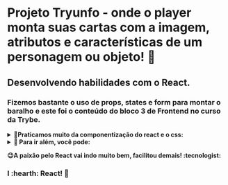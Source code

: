 # Projeto Tryunfo - onde o player monta suas cartas com a imagem, atributos e características de um personagem ou objeto! :rocket:

## Desenvolvendo habilidades com o React.

### Fizemos bastante o uso de props, states e form para montar o baralho e este foi o conteúdo do bloco 3 de Frontend no curso da Trybe. 

<details>
  <summary>
    <b>📌Praticamos muito da componentização do react e o css:</b>
  </summary>
  
  - **1** modularizando os componentes 
  - **2** criando formulário para enviar os dados
  - **3** validando alguns dados recebidos de input
  - **4** transferindo dados para outros componentes com as props
  - **5** salvando os cartões montados que são apresentados logo abaixo    
  - **6** filtrando os cartões montados por nome ou buscando por super trunfo  
  - **7** dividindo o css em cada um dos componentes para estilizar a página 
  - **obs:** se quiser testar o projeto você precisará baixál-lo, instalar as dependências(npm install) e depois poderá rodar (npm start ) para ver no navegador. 
</details>

<details>
  <summary>
    <b>📌 Para ir além, você pode:</b>
  </summary>

  - **Criando um jogo com os cartões prontos**
  - **enbaralhando os cards salvos com funções random**
  - **inserir pontuação**
  - **e muito mais**
</details>

<b>😉A paixão pelo React vai indo muito bem, facilitou demais! :tecnologist:</b>



### I :hearth: React! :rocket: 